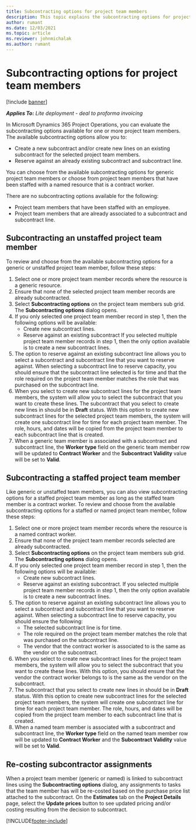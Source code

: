 ```yaml
---
title: Subcontracting options for project team members
description: This topic explains the subcontracting options for project team members in Microsoft Dynamics 365 Project Operations.
author: rumant
ms.date: 12/03/2021
ms.topic: article
ms.reviewer: johnmichalak
ms.author: rumant
---
```


# Subcontracting options for project team members

[!include [banner](../../includes/dataverse-preview.md)]

_**Applies To:** Lite deployment - deal to proforma invoicing_

In Microsoft Dynamics 365 Project Operations, you can evaluate the subcontracting options available for one or more project team members. The available subcontracting options allow you to:

- Create a new subcontract and/or create new lines on an existing subcontract for the selected project team members. 
- Reserve against an already existing subcontract and subcontract line. 

You can choose from the available subcontracting options for generic project team members or choose from project team members that have been staffed with a named resource that is a contract worker. 

There are no subcontracting options available for the following:

- Project team members that have been staffed with an employee. 
- Project team members that are already associated to a subcontract and subcontract line. 

## Subcontracting an unstaffed project team member

To review and choose from the available subcontracting options for a generic or unstaffed project team member, follow these steps:

1. Select one or more project team member records where the resource is a generic resource.
2. Ensure that none of the selected project team member records are already subcontracted. 
3. Select **Subcontracting options** on the project team members sub grid. The **Subcontracting options** dialog opens. 
4. If you only selected one project team member record in step 1, then the following options will be available:
    - Create new subcontract lines. 
    - Reserve against an existing subcontract
   If you selected multiple project team member records in step 1, then the only option available is to create a new subcontract lines.
5. The option to reserve against an existing subcontract line allows you to select a subcontract and subcontract line that you want to reserve against. When selecting a subcontract line to reserve capacity, you should ensure that the subcontract line selected is for time and that the role required on the project team member matches the role that was purchased on the subcontract line.
6. When you select to create new subcontract lines for the project team members, the system will allow you to select the subcontract that you want to create these lines. The subcontract that you select to create new lines in should be in **Draft** status. With this option to create new subcontract lines for the selected project team members, the system will create one subcontract line for time for each project team member. The role, hours, and dates will be copied from the project team member to each subcontract line that is created. 
7. When a generic team member is associated with a subcontract and subcontract line, the **Worker type** field on the generic team member row will be updated to **Contract Worker** and the **Subcontract Validity** value will be set to **Valid**.

## Subcontracting a staffed project team member

Like generic or unstaffed team members, you can also view subcontracting options for a staffed project team member as long as the staffed team member is a contract worker. To review and choose from the available subcontracting options for a staffed or named project team member, follow these steps:

1. Select one or more project team member records where the resource is a named contract worker.
2. Ensure that none of the project team member records selected are already subcontracted. 
3. Select **Subcontracting options** on the project team members sub grid. The **Subcontracting options** dialog opens. 
4. If you only selected one project team member record in step 1, then the following options will be available:
      - Create new subcontract lines.
      - Reserve against an existing subcontract.
  If you selected multiple project team member records in step 1, then the only option available is to create a new subcontract lines.
5. The option to reserve against an existing subcontract line allows you to select a subcontract and subcontract line that you want to reserve against. When selecting a subcontract line to reserve capacity, you should ensure the following:
      - The selected subcontract line is for time. 
      - The role required on the project team member matches the role that was purchased on the subcontract line. 
      - The vendor that the contract worker is associated to is the same as the vendor on the subcontract.
6. When you select to create new subcontract lines for the project team members, the system will allow you to select the subcontract that you want to create these lines. With this option, you should ensure that the vendor the contract worker belongs to is the same as the vendor on the subcontract. 
7. The subcontract that you select to create new lines in should be in **Draft** status. With this option to create new subcontract lines for the selected project team members, the system will create one subcontract line for time for each project team member. The role, hours, and dates will be copied from the project team member to each subcontract line that is created.  
8. When a named team member is associated with a subcontract and subcontract line, the **Worker type** field on the named team member row will be updated to **Contract Worker** and the **Subcontract Validity** value will be set to **Valid**.

## Re-costing subcontractor assignments

When a project team member (generic or named) is linked to subcontract lines using the **Subcontracting options** dialog, any assignments to tasks that the team member has will be re-costed based on the purchase price list attached to the subcontract. On the **Estimates** tab on the **Project Details** page, select the **Update prices** button to see updated pricing and/or costing resulting from the decision to subcontract.

[!INCLUDE[footer-include](../../includes/footer-banner.md)]
